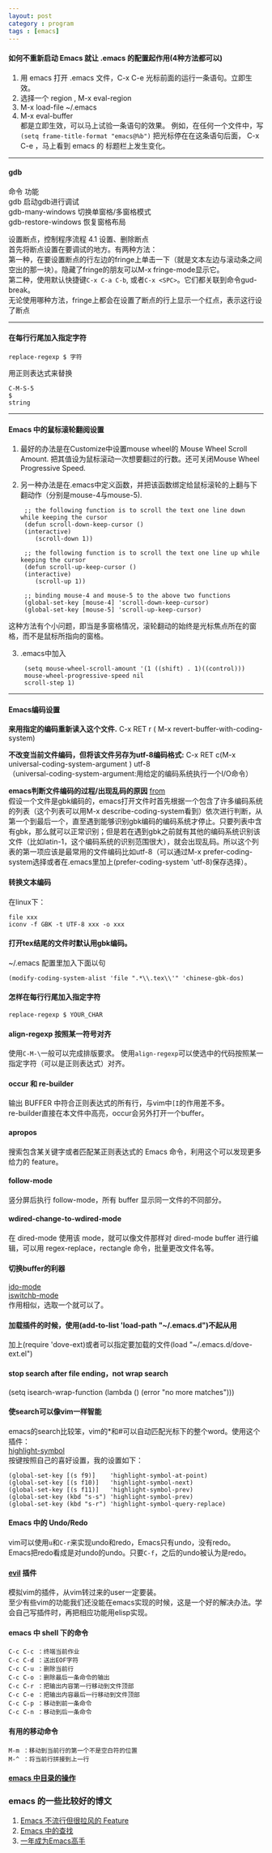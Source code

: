 ```yaml
---
layout: post
category : program
tags : [emacs]
---
```


#### 如何不重新启动 Emacs 就让 .emacs 的配置起作用(4种方法都可以)

1. 用 emacs 打开 .emacs 文件，C-x C-e 光标前面的运行一条语句。立即生效。  
2. 选择一个 region , M-x eval-region  
3. M-x load-file ~/.emacs  
4. M-x eval-buffer  
都是立即生效，可以马上试验一条语句的效果。 例如，在任何一个文件中，写  
` (setq frame-title-format "emacs@%b") ` 
把光标停在在这条语句后面， C-x C-e ，马上看到 emacs 的 标题栏上发生变化。

---

#### gdb  
命令                 功能   
gdb                  启动gdb进行调试   
gdb-many-windows     切换单窗格/多窗格模式   
gdb-restore-windows  恢复窗格布局  
  
设置断点，控制程序流程 4.1 设置、删除断点  
首先将断点设置在要调试的地方。有两种方法：  
第一种，在要设置断点的行左边的fringe上单击一下（就是文本左边与滚动条之间空出的那一块）。隐藏了fringe的朋友可以M-x fringe-mode显示它。  
第二种，使用默认快捷键` C-x C-a C-b `, 或者` C-x <SPC> `。它们都关联到命令gud-break。  
无论使用哪种方法，fringe上都会在设置了断点的行上显示一个红点，表示这行设了断点  

---

#### 在每行行尾加入指定字符

	replace-regexp $ 字符
用正则表达式来替换

	C-M-S-5 
	$ 
	string
    
---

#### Emacs 中的鼠标滚轮翻阅设置
1. 最好的办法是在Customize中设置mouse wheel的 Mouse Wheel Scroll Amount.
把其值设为鼠标滚动一次想要翻过的行数。还可关闭Mouse Wheel Progressive Speed.

2. 另一种办法是在.emacs中定义函数，并把该函数绑定给鼠标滚轮的上翻与下翻动作（分别是mouse-4与mouse-5).

		;; the following function is to scroll the text one line down while keeping the cursor
		(defun scroll-down-keep-cursor ()
		(interactive)
		   (scroll-down 1))
		
		;; the following function is to scroll the text one line up while keeping the cursor
		(defun scroll-up-keep-cursor ()
		(interactive)
		   (scroll-up 1))
		
		;; binding mouse-4 and mouse-5 to the above two functions
		(global-set-key [mouse-4] 'scroll-down-keep-cursor)
		(global-set-key [mouse-5] 'scroll-up-keep-cursor)
这种方法有个小问题，即当是多窗格情况，滚轮翻动的始终是光标焦点所在的窗格，而不是鼠标所指向的窗格。

3. .emacs中加入

		(setq mouse-wheel-scroll-amount '(1 ((shift) . 1)((control)))
		mouse-wheel-progressive-speed nil
		scroll-step 1)

---

#### Emacs编码设置

**来用指定的编码重新读入这个文件.**
C-x RET r ( M-x revert-buffer-with-coding-system)  

**不改变当前文件编码，但将该文件另存为utf-8编码格式:**
C-x RET c(M-x universal-coding-system-argument ) utf-8  
（universal-coding-system-argument:用给定的编码系统执行一个I/O命令）


**emacs判断文件编码的过程/出现乱码的原因**
[from](http://blog.waterlin.org/articles/set-emacs-default-coding-system.html)  
假设一个文件是gbk编码的，emacs打开文件时首先根据一个包含了许多编码系统的列表（这个列表可以用M-x describe-coding-system看到）依次进行判断，从第一个到最后一个，直至遇到能够识别gbk编码的编码系统才停止。只要列表中含有gbk，那么就可以正常识别；但是若在遇到gbk之前就有其他的编码系统识别该文件（比如latin-1，这个编码系统的识别范围很大），就会出现乱码。所以这个列表的第一项应该是最常用的文件编码比如utf-8（可以通过M-x prefer-coding-system选择或者在.emacs里加上(prefer-coding-system 'utf-8)保存选择）。

#### 转换文本编码
在linux下：

	file xxx
	iconv -f GBK -t UTF-8 xxx -o xxx

#### 打开tex结尾的文件时默认用gbk编码。
~/.emacs 配置里加入下面以句

	(modify-coding-system-alist 'file ".*\\.tex\\'" 'chinese-gbk-dos)

#### 怎样在每行行尾加入指定字符
` replace-regexp $ YOUR_CHAR `

#### align-regexp 按照某一符号对齐
使用` C-M-\ `一般可以完成排版要求。
使用` align-regexp `可以使选中的代码按照某一指定字符（可以是正则表达式）对齐。

#### occur 和 re-builder
输出 BUFFER 中符合正则表达式的所有行，与vim中` [I `的作用差不多。  
re-builder直接在本文件中高亮，occur会另外打开一个buffer。

#### apropos
搜索包含某关键字或者匹配某正则表达式的 Emacs 命令，利用这个可以发现更多给力的 feature。

#### follow-mode
竖分屏后执行 follow-mode，所有 buffer 显示同一文件的不同部分。

#### wdired-change-to-wdired-mode
在 dired-mode 使用该 mode，就可以像文件那样对 dired-mode buffer 进行编辑，可以用 regex-replace，rectangle 命令，批量更改文件名等。

#### 切换buffer的利器
[ido-mode](http://emacswiki.org/emacs/InteractivelyDoThings)  
[iswitchb-mode](http://www.emacswiki.org/cgi-bin/emacs-en/IswitchBuffers)  
作用相似，选取一个就可以了。

#### 加载插件的时候，使用(add-to-list 'load-path "~/.emacs.d")不起从用
加上(require 'dove-ext)或者可以指定要加载的文件(load "~/.emacs.d/dove-ext.el")

#### stop search after file ending，not wrap search
(setq isearch-wrap-function (lambda () (error "no more matches")))

#### 使search可以像vim一样智能
emacs的search比较笨，vim的\*和#可以自动匹配光标下的整个word。使用这个插件：  
[highlight-symbol](http://nschum.de/src/emacs/highlight-symbol/)  
按键按照自己的喜好设置，我的设置如下：  

	(global-set-key [(s f9)]    'highlight-symbol-at-point)
	(global-set-key [(s f10)]   'highlight-symbol-next)
	(global-set-key [(s f11)]   'highlight-symbol-prev)
	(global-set-key (kbd "s-s") 'highlight-symbol-prev)
	(global-set-key (kbd "s-r") 'highlight-symbol-query-replace)


#### Emacs 中的 Undo/Redo
vim可以使用` u `和` C-r `来实现undo和redo，Emacs只有undo，没有redo。  
Emacs把redo看成是对undo的undo。只要` C-f `，之后的undo被认为是redo。

#### [evil](http://emacswiki.org/emacs/Evil) 插件
模拟vim的插件，从vim转过来的user一定要装。  
至少有些vim的功能我们还没能在emacs实现的时候，这是一个好的解决办法。学会自己写插件时，再把相应功能用elisp实现。

#### emacs 中 shell 下的命令

	C-c C-c ：终端当前作业
	C-c C-d ：送出EOF字符
	C-c C-u ：删除当前行
	C-c C-o ：删除最后一条命令的输出
	C-c C-r ：把输出内容第一行移动到文件顶部
	C-c C-e ：把输出内容最后一行移动到文件顶部
	C-c C-p ：移动到前一条命令
	C-c C-n ：移动到后一条命令
	
#### 有用的移动命令

	M-m ：移动到当前行的第一个不是空白符的位置
	M-^ ：将当前行拼接到上一行

#### [emacs 中目录的操作](http://blog.csdn.net/pfanaya/article/details/6967929)


### emacs 的一些比较好的博文

1. [Emacs 不流行但很拉风的 Feature](http://blog.zhengdong.me/2011/03/31/emacs-features/)
2. [Emacs 中的查找](http://ann77.emacser.com/Emacs/EmacsSearch.html)
3. [一年成为Emacs高手](http://blog.csdn.net/redguardtoo/article/details/7222501)
